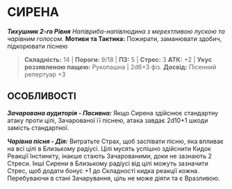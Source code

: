 ﻿# СИРЕНА

***Тихушник 2-го Рівня***
*Напівриба-напівлюдина з мерехтливою лускою та чарівним голосом.*
**Мотиви та Тактика:** Пожирати, заманювати здобич, підкорювати піснею

> **Складність:** 14 | **Пороги:** 9/18 | **ПЗ:** 5 | **Стрес:** 3
> **АТК:** +2 | **Укус роззявленою пащею:** Рукопашна | 2d6+3 фіз.
> **Досвід:** Пісенний репертуар +3

## ОСОБЛИВОСТІ

***Зачарована аудиторія - Пасивна:*** Якщо Сирена здійснює стандартну атаку проти цілі, Зачарованої її піснею, атака завдає 2d10+1 шкоди замість стандартної.

***Чарівна пісня - Дія:*** Витратьте Страх, щоб заспівати пісню, яка впливає на всі цілі в Близькому радіусі. Цілі мусять успішно здійснити Кидок Реакції Інстинкту, інакше стають Зачарованими, доки не зазнають 2 Стреси. Інші Сирени в Близькому радіусі від цілі можуть зазначити Стрес, щоб додати бонус +1 до Складності кидка реакції кожна. Перебуваючи в стані Зачарування, ціль не може діяти та є Вразливою.